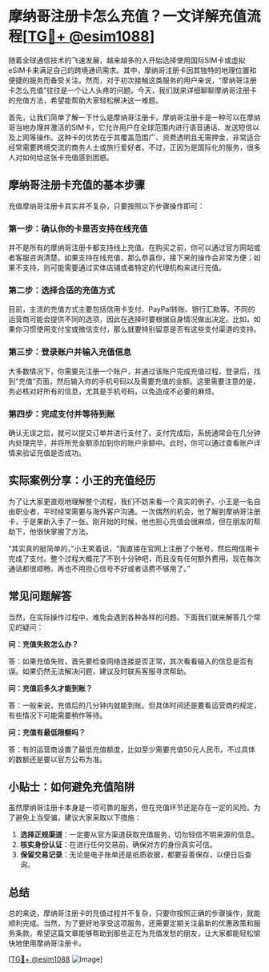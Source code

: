 # 摩纳哥注册卡怎么充值？一文详解充值流程[[TG💪+ @esim1088](https://t.me/s/esim1088)]

随着全球通信技术的飞速发展，越来越多的人开始选择使用国际SIM卡或虚拟eSIM卡来满足自己的跨境通讯需求。其中，摩纳哥注册卡因其独特的地理位置和便捷的服务而备受关注。然而，对于初次接触这类服务的用户来说，“摩纳哥注册卡怎么充值”往往是一个让人头疼的问题。今天，我们就来详细聊聊摩纳哥注册卡的充值方法，希望能帮助大家轻松解决这一难题。

首先，让我们简单了解一下什么是摩纳哥注册卡。摩纳哥注册卡是一种可以在摩纳哥当地办理并激活的SIM卡，它允许用户在全球范围内进行语音通话、发送短信以及上网等操作。这种卡的优势在于其覆盖范围广、资费透明且无需押金，非常适合经常需要跨境交流的商务人士或旅行爱好者。不过，正因为是国际化的服务，很多人对如何给这张卡充值感到困惑。

## 摩纳哥注册卡充值的基本步骤

充值摩纳哥注册卡其实并不复杂，只要按照以下步骤操作即可：

### 第一步：确认你的卡是否支持在线充值

并不是所有的摩纳哥注册卡都支持线上充值。在购买之前，你可以通过官方网站或者客服咨询清楚。如果支持在线充值，那么恭喜你，接下来的操作会非常方便；如果不支持，则可能需要通过实体店铺或者特定的代理机构来进行充值。

### 第二步：选择合适的充值方式

目前，主流的充值方式主要包括信用卡支付、PayPal转账、银行汇款等。不同的运营商可能会提供不同的选项，因此在选择时要根据自身情况做出决定。比如，如果你习惯使用支付宝或微信支付，那么就要特别留意是否有这些支付渠道的支持。

### 第三步：登录账户并输入充值信息

大多数情况下，你需要先注册一个账户，并通过该账户完成充值过程。登录后，找到“充值”页面，然后输入你的手机号码以及需要充值的金额。这里需要注意的是，务必核对好所有的信息，尤其是手机号码，以免造成不必要的麻烦。

### 第四步：完成支付并等待到账

确认无误之后，就可以提交订单并进行支付了。支付完成后，系统通常会在几分钟内处理完毕，并将所充金额添加到你的账户余额中。此时，你可以通过查看账户详情来验证充值是否成功。

## 实际案例分享：小王的充值经历

为了让大家更直观地理解整个流程，我们不妨来看一个真实的例子。小王是一名自由职业者，平时经常需要与海外客户沟通。一次偶然的机会，他了解到摩纳哥注册卡，于是果断入手了一张。刚开始的时候，他也担心充值会很麻烦，但在朋友的帮助下，他很快掌握了方法。

“其实真的挺简单的，”小王笑着说，“我直接在官网上注册了个账号，然后用信用卡完成了支付。整个过程大概花了不到十分钟吧，而且没有任何额外费用。现在每次通话都很顺畅，再也不用担心信号不好或者话费不够用了。”

## 常见问题解答

当然，在实际操作过程中，难免会遇到各种各样的问题。下面我们就来解答几个常见的疑问：

**问：充值失败怎么办？**

答：如果充值失败，首先要检查网络连接是否正常，其次看看输入的信息是否有误。如果仍然无法解决问题，建议及时联系客服寻求帮助。

**问：充值后多久才能到账？**

答：一般来说，充值后的几分钟内就能到账。但具体时间还是要看运营商的规定，有些情况下可能需要稍作等待。

**问：充值有最低限额吗？**

答：有的运营商设置了最低充值额度，比如至少需要充值50元人民币。不过具体的数额还是要以官方公布为准。

## 小贴士：如何避免充值陷阱

虽然摩纳哥注册卡本身是一项可靠的服务，但在充值环节还是存在一定的风险。为了避免上当受骗，建议大家采取以下措施：

1. **选择正规渠道**：一定要从官方渠道获取充值服务，切勿轻信不明来源的信息。
2. **核实身份认证**：在进行任何交易前，确保对方的身份真实可信。
3. **保留交易记录**：无论是电子账单还是纸质收据，都要妥善保存，以便日后查询。

## 总结

总的来说，摩纳哥注册卡的充值过程并不复杂，只要你按照正确的步骤操作，就能顺利完成。当然，为了更好地享受这项服务，还需要定期关注最新的优惠政策和服务条款。希望这篇文章能够帮助到那些正在为充值发愁的朋友，让大家都能轻松愉快地使用摩纳哥注册卡。

[[TG💪+ @esim1088](https://t.me/s/esim1088) ![Image](https://i.postimg.cc/4NQfJmqS/Snipaste-2025-05-13-00-14-12.png)]